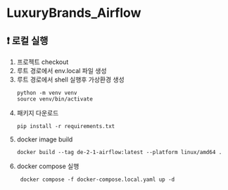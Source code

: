 # LuxuryBrands_Airflow

## ❗ 로컬 실행

1. 프로젝트 checkout
2. 루트 경로에서 env.local 파일 생성
3. 루트 경로에서 shell 실행후 가상환경 생성
    ```
    python -m venv venv
    source venv/bin/activate
    ```
4. 패키지 다운로드
    ```
    pip install -r requirements.txt
    ```
5. docker image build
    ```
    docker build --tag de-2-1-airflow:latest --platform linux/amd64 . 
    ```
6. docker compose 실행
   ```
    docker compose -f docker-compose.local.yaml up -d 
   ```